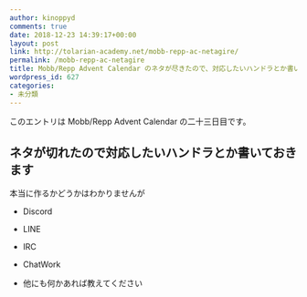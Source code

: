 ```yaml
---
author: kinoppyd
comments: true
date: 2018-12-23 14:39:17+00:00
layout: post
link: http://tolarian-academy.net/mobb-repp-ac-netagire/
permalink: /mobb-repp-ac-netagire
title: Mobb/Repp Advent Calendar のネタが尽きたので、対応したいハンドラとか書いときます
wordpress_id: 627
categories:
- 未分類
---
```


このエントリは Mobb/Repp Advent Calendar の二十三日目です。


## ネタが切れたので対応したいハンドラとか書いておきます


本当に作るかどうかはわかりませんが



 	
  * Discord

 	
  * LINE

 	
  * IRC

 	
  * ChatWork

 	
  * 他にも何かあれば教えてください


